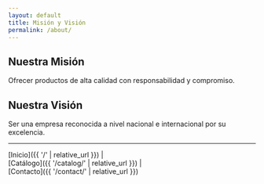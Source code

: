 ```yaml
---
layout: default
title: Misión y Visión
permalink: /about/
---
```


## Nuestra Misión

Ofrecer productos de alta calidad con responsabilidad y compromiso.

## Nuestra Visión

Ser una empresa reconocida a nivel nacional e internacional por su excelencia.

---

[Inicio]({{ '/' | relative_url }}) |  
[Catálogo]({{ '/catalog/' | relative_url }}) |  
[Contacto]({{ '/contact/' | relative_url }})
